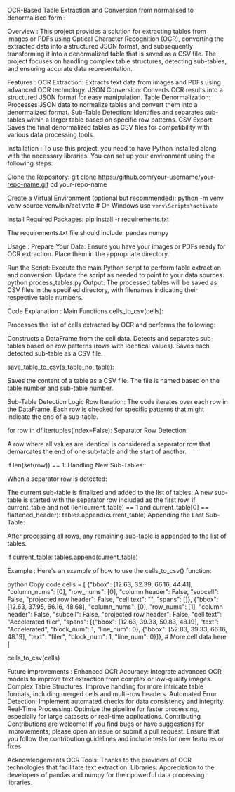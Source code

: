 OCR-Based Table Extraction and Conversion from normalised to denormalised form : 

Overview :
This project provides a solution for extracting tables from images or PDFs using Optical Character Recognition (OCR), 
converting the extracted data into a structured JSON format, and subsequently transforming it into a denormalized table that is saved as a CSV file.
The project focuses on handling complex table structures, detecting sub-tables, and ensuring accurate data representation.

Features : 
OCR Extraction: Extracts text data from images and PDFs using advanced OCR technology.
JSON Conversion: Converts OCR results into a structured JSON format for easy manipulation.
Table Denormalization: Processes JSON data to normalize tables and convert them into a denormalized format.
Sub-Table Detection: Identifies and separates sub-tables within a larger table based on specific row patterns.
CSV Export: Saves the final denormalized tables as CSV files for compatibility with various data processing tools.

Installation : 
To use this project, you need to have Python installed along with the necessary libraries. You can set up your environment using the following steps:

Clone the Repository:
git clone https://github.com/your-username/your-repo-name.git
cd your-repo-name

Create a Virtual Environment (optional but recommended):
python -m venv venv
source venv/bin/activate  # On Windows use `venv\Scripts\activate`

Install Required Packages:
pip install -r requirements.txt

The requirements.txt file should include:
pandas
numpy

Usage : 
Prepare Your Data: Ensure you have your images or PDFs ready for OCR extraction. Place them in the appropriate directory.

Run the Script: Execute the main Python script to perform table extraction and conversion. Update the script as needed to point to your data sources.
python process_tables.py
Output: The processed tables will be saved as CSV files in the specified directory, with filenames indicating their respective table numbers.

Code Explanation :
Main Functions
cells_to_csv(cells):

Processes the list of cells extracted by OCR and performs the following:

Constructs a DataFrame from the cell data.
Detects and separates sub-tables based on row patterns (rows with identical values).
Saves each detected sub-table as a CSV file.

save_table_to_csv(s_table_no, table):

Saves the content of a table as a CSV file. The file is named based on the table number and sub-table number.

Sub-Table Detection Logic
Row Iteration:
The code iterates over each row in the DataFrame. Each row is checked for specific patterns that might indicate the end of a sub-table.

for row in df.itertuples(index=False):
Separator Row Detection:

A row where all values are identical is considered a separator row that demarcates the end of one sub-table and the start of another.

if len(set(row)) == 1:
Handling New Sub-Tables:

When a separator row is detected:

The current sub-table is finalized and added to the list of tables.
A new sub-table is started with the separator row included as the first row.
if current_table and not (len(current_table) == 1 and current_table[0] == flattened_header):
    tables.append(current_table)
Appending the Last Sub-Table:

After processing all rows, any remaining sub-table is appended to the list of tables.

if current_table:
    tables.append(current_table)
    
Example : 
Here's an example of how to use the cells_to_csv() function:

python
Copy code
cells = [
    {"bbox": [12.63, 32.39, 66.16, 44.41], "column_nums": [0], "row_nums": [0], "column header": False, "subcell": False, "projected row header": False, "cell text": "", "spans": []},
    {"bbox": [12.63, 37.95, 66.16, 48.68], "column_nums": [0], "row_nums": [1], "column header": False, "subcell": False, "projected row header": False, "cell text": "Accelerated filer", "spans": [{"bbox": [12.63, 39.33, 50.83, 48.19], "text": "Accelerated", "block_num": 1, "line_num": 0}, {"bbox": [52.83, 39.33, 66.16, 48.19], "text": "filer", "block_num": 1, "line_num": 0}]},
    # More cell data here
]

cells_to_csv(cells)


Future Improvements : 
Enhanced OCR Accuracy: Integrate advanced OCR models to improve text extraction from complex or low-quality images.
Complex Table Structures: Improve handling for more intricate table formats, including merged cells and multi-row headers.
Automated Error Detection: Implement automated checks for data consistency and integrity.
Real-Time Processing: Optimize the pipeline for faster processing, especially for large datasets or real-time applications.
Contributing
Contributions are welcome! If you find bugs or have suggestions for improvements, please open an issue or submit a pull request. Ensure that you follow the contribution guidelines and include tests for new features or fixes.


Acknowledgements
OCR Tools: Thanks to the providers of OCR technologies that facilitate text extraction.
Libraries: Appreciation to the developers of pandas and numpy for their powerful data processing libraries.





